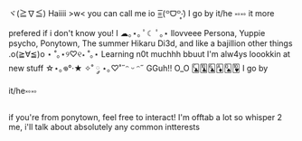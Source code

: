 ヾ(≧∇≦) Haiiii >w< you can call me io  =͟͟͞͞(꒪ᗜ꒪‧̣̥̇)
 I go by it/he ༝༚༝༚ it more prefered if i don't know you!
   I ☁︎｡⋆｡ ﾟ☾ ﾟ｡⋆ llovveee Persona, Yuppie psycho, Ponytown, The summer Hikaru Di3d, and like a bajillion other things .o(≧∀≦)o 
  ⋆ ˚｡⋆୨♡୧⋆ ˚｡⋆ Learning n0t muchhh bbuut I'm alw4ys loookkin at new stuff ☆⋆｡𖦹°‧★
✧˚ ༘ ⋆｡♡˚˶ᵔ ᵕ ᵔ˶ 
  GGuh!! O_O 🃜🃚🃖🃁🂭🂺
 I go by it/he༝༚༝༚


if you're from ponytown, feel free to interact! I'm offtab a lot so whisper 2 me, i'll talk about absolutely any common intterests

